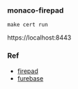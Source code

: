 ### monaco-firepad

    make cert run

https://localhost:8443


### Ref

* [firepad](https://firepad.io)
* [furebase](https://console.firebase.google.com)